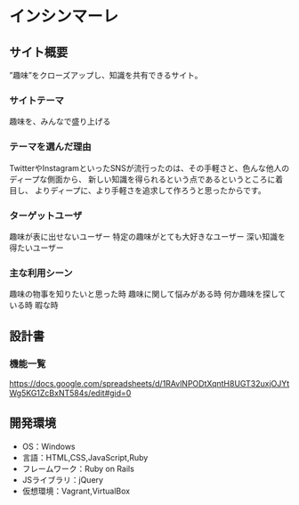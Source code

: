 # インシンマーレ

## サイト概要
”趣味”をクローズアップし、知識を共有できるサイト。

### サイトテーマ
趣味を、みんなで盛り上げる

### テーマを選んだ理由
TwitterやInstagramといったSNSが流行ったのは、その手軽さと、色んな他人のディープな側面から、
新しい知識を得られるという点であるというところに着目し、
よりディープに、より手軽さを追求して作ろうと思ったからです。

### ターゲットユーザ
趣味が表に出せないユーザー
特定の趣味がとても大好きなユーザー
深い知識を得たいユーザー

### 主な利用シーン
趣味の物事を知りたいと思った時
趣味に関して悩みがある時
何か趣味を探している時
暇な時

## 設計書

### 機能一覧
<https://docs.google.com/spreadsheets/d/1RAvlNPODtXqntH8UGT32uxjOJYtWg5KG1ZcBxNT584s/edit#gid=0>

## 開発環境
- OS：Windows
- 言語：HTML,CSS,JavaScript,Ruby
- フレームワーク：Ruby on Rails
- JSライブラリ：jQuery
- 仮想環境：Vagrant,VirtualBox